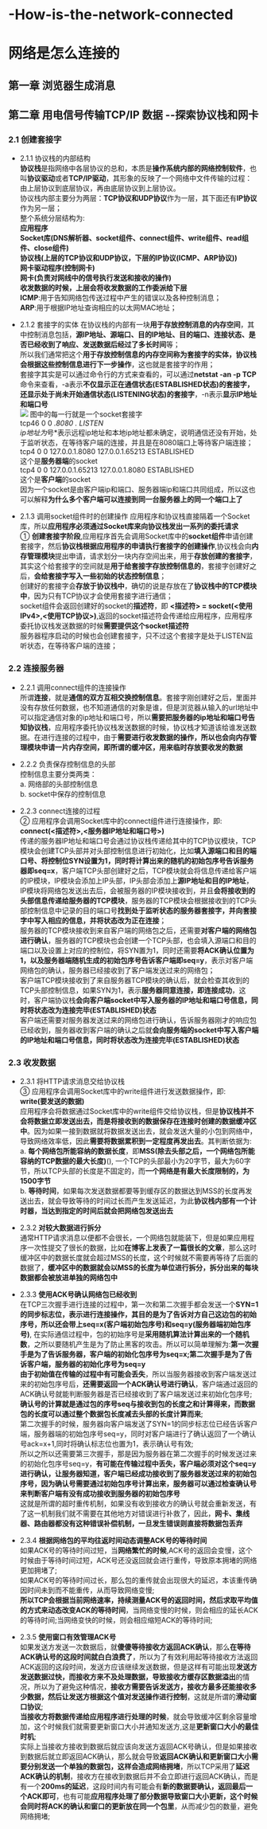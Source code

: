 # -How-is-the-network-connected
# 网络是怎么连接的
## 第一章 浏览器生成消息

## 第二章 用电信号传输TCP/IP 数据 --探索协议栈和网卡
### 2.1 创建套接字
* 2.1.1 协议栈的内部结构<br/>
  **协议栈**是指网络中各层协议的总和，本质是**操作系统内部的网络控制软件**，也叫**协议驱动**或者**TCP/IP驱动**，其形象的反映了一个网络中文件传输的过程：由上层协议到底层协议，再由底层协议到上层协议。<br/>
  协议栈内部主要分为两层：**TCP协议和UDP协议**作为一层，其下面还有**IP协议**作为另一层；<br/>
  整个系统分层结构为:<br/>
  **应用程序**<br/>
  **Socket库(DNS解析器、socket组件、connect组件、write组件、read组件、close组件)**<br/>
  **协议栈(上层的TCP协议和UDP协议，下层的IP协议(ICMP、ARP协议))**<br/>
  **网卡驱动程序(控制网卡)**<br/>
  **网卡(负责对网线中的信号执行发送和接收的操作)**<br/>
  **收发数据的时候，上层会将收发数据的工作委派给下层**<br/>
  **ICMP**:用于告知网络包传送过程中产生的错误以及各种控制消息；<br/>
  **ARP**:用于根据IP地址查询相应的以太网MAC地址；<br/>
  
* 2.1.2 套接字的实体
  在协议栈的内部有一块**用于存放控制消息的内存空间**，其中控制消息包括，**源IP地址、源端口、目的IP地址、目的端口、连接状态、是否已经收到了响应、发送数据后经过了多长时间**等；<br/>
  所以我们通常把这个**用于存放控制信息的内存空间称为套接字的实体，协议栈会根据这些控制信息进行下一步操作**，这也就是套接字的作用；<br/>
  套接字其实是可以通过命令行的方式来查看的，可以通过**netstat -an -p TCP**命令来查看，-a表示**不仅显示正在通信状态(ESTABLISHED状态)的套接字，还显示处于尚未开始通信状态(LISTENING状态)的套接字**，-n表示**显示IP地址和端口号**<br/>
  ![](https://github.com/JS-Even-JS/-How-is-the-network-connected/blob/master/images/socket.png)
  图中的每一行就是一个socket套接字<br/>
  tcp46       0      0  *.8080                 *.*                    LISTEN     <br/>
  ip地址为*号*表示远程ip地址和本地ip地址都未确定，说明通信还没有开始，处于监听状态，在等待客户端的连接，并且是在8080端口上等待客户端连接；<br/>
  tcp4       0      0  127.0.0.1.8080         127.0.0.1.65213        ESTABLISHED <br/>
  这个是**服务器端**的socket <br/>
  tcp4       0      0  127.0.0.1.65213        127.0.0.1.8080         ESTABLISHED <br/>
  这个是**客户端**的socket <br/>
  因为一个socket是由客户端ip和端口、服务器端ip和端口共同组成，所以这也可以解释**为什么多个客户端可以连接到同一台服务器上的同一个端口上了**<br/>
  
* 2.1.3 调用socket组件时的创建操作
  应用程序和协议栈直接隔着一个Socket库，所以**应用程序必须通过Socket库来向协议栈发出一系列的委托请求**<br/>
  ① **创建套接字阶段**,应用程序首先会调用Socket库中的**socket组件**申请创建套接字，然后**协议栈根据应用程序的申请执行套接字的创建操作**,协议栈会向**内存管理模块**提出申请，请求划分一块内存空间出来，用于**存放创建的套接字**，其实这个给套接字的空间就是**用于给套接字存放控制信息的**，套接字创建好之后，**会给套接字写入一些初始的状态控制信息**；<br/>
  创建好的套接字会**存放于协议栈中**，确切的说是存放在了**协议栈中的TCP模块中**，因为只有TCP协议才会使用套接字进行通信；<br/>
  socket组件会返回创建好的socket的**描述符**，即 **<描述符> = socket(<使用IPv4>,<使用TCP协议>)**,返回的socket描述符会传递给应用程序，应用程序委托协议栈发送数据的时候**需要提供这个socket描述符**<br/>
  服务器程序启动的时候也会创建套接字，只不过这个套接字是处于LISTEN监听状态，在等待客户端的连接；<br/>
  
### 2.2 连接服务器
* 2.2.1 调用connect组件的连接操作<br/>
  所谓**连接**，就是**通信的双方互相交换控制信息**。套接字刚创建好之后，里面并没有存放任何数据，也不知道通信的对象是谁，但是浏览器从输入的url地址中可以指定通信对象的ip地址和端口号，所以**需要把服务器的ip地址和端口号告知协议栈**，应用程序委托协议栈发送数据的时候，协议栈才知道该给谁发送数据。在进行连接的过程中，由于**需要进行收发数据的操作，所以也会向内存管理模块申请一片内存空间，即所谓的缓冲区，用来临时存放要收发的数据**<br/>

* 2.2.2 负责保存控制信息的头部<br/>
  控制信息主要分类两类：<br/>
  a. 网络部的头部控制信息 <br/>
  b. socket中保存的控制信息 <br/>

* 2.2.3 connect连接的过程<br/>
  ② 应用程序会调用Socket库中的connect组件进行连接操作，即:<br/>
  **connect(<描述符>,<服务器IP地址和端口号>)** <br/>
  传递的服务器IP地址和端口号会通过协议栈传递给其中的TCP协议模块，TCP模块会创建TCP头部并对头部控制信息进行初始化，比如**填入源端口和目的端口号、将控制位SYN设置为1，同时将计算出来的随机的初始包序号告诉服务器即seq=x**，客户端TCP头部创建好之后，TCP模块就会将信息传递给客户端的IP模块，IP模块会添加上IP头部，IP头部会添加上**源IP地址和目的IP地址**，IP模块将网络包发送出去后，会被服务器的IP模块接收到，并且**会将接收到的头部信息传递给服务器的TCP模块**，服务器的TCP模块会根据接收到的TCP头部控制信息中记录的目的端口号**找到处于监听状态的服务器套接字，并向套接字中写入相应的信息，并将状态改为正在连接**；<br/>
  服务器的TCP模块接收到来自客户端的网络包之后，还需要**对客户端的网络包进行确认**，服务器的TCP模块也会创建一个TCP头部，也会填入源端口和目的端口以及设置上对应的控制位，将SYN置为1，同时还需要**将ACK确认位置为1，以及服务器端随机生成的初始包序号告诉客户端即seq=y**，表示对客户端网络包的确认，服务器已经接收到了客户端发送过来的网络包；<br/>
  客户端TCP模块接收到了来自服务器TCP模块的确认后，就会检查其收到的TCP头部控制信息，如果SYN为1，表示**服务器同意连接，即连接成功**，这时，客户端协议栈**会向客户端socket中写入服务器的IP地址和端口号信息，同时将状态改为连接完毕(ESTABLISHED)状态**<br/>
  客户端还需要对服务器发送过来的网络包进行确认，告诉服务器刚才的响应包已经收到，服务器收到客户端的确认之后就**会向服务端的socket中写入客户端的IP地址和端口号信息，同时将状态改为连接完毕(ESTABLISHED)状态**<br/>
  
### 2.3 收发数据
* 2.3.1 将HTTP请求消息交给协议栈<br/>
  ③ 应用程序会调用Socket库中的write组件进行发送数据操作，即:<br/>
   **write(要发送的数据)**<br/>
   应用程序会将数据通过Socket库中的write组件交给协议栈，但是**协议栈并不会将数据立即发送出去，而是将接收到的数据保存在连接时创建的数据缓冲区中**。因为如果一接到数据就将数据发送出去，就会发送大量的小包到网络中，导致网络效率低，因此**需要将数据累积到一定程度再发出去**。其判断依据为:<br/>
   a. **每个网络包所能容纳的数据长度**，即**MSS(除去头部之后，一个网络包所能容纳的TCP数据的最大长度)**(), 一个TCP的头部最小为20字节，最大为60字节，所以TCP头部的长度是不固定的，而**一个网络是有最大长度限制的，为1500字节**<br/>
   b. **等待时间**，如果每次发送数据都要等到缓存区的数据达到MSS的长度再发送出去，就会导致等待的时间过长而产生发送延迟，为此**协议栈内部有一个计时器，当达到指定的时间后就会把网络包发送出去**<br/>
   
* 2.3.2 **对较大数据进行拆分**<br/>
  通常HTTP请求消息以便都不会很长，一个网络包就能装下，但是如果应用程序一次性提交了很长的数据，比如**在博客上发表了一篇很长的文章**，那么这时缓冲区中的数据长度就会超过MSS的长度，这个时候就不需要再等待了后面的数据了，**缓冲区中的数据就会以MSS的长度为单位进行拆分，拆分出来的每块数据都会被放进单独的网络包中** <br/>

* 2.3.3 **使用ACK号确认网络包已经收到**<br/>
  在TCP三次握手进行连接的过程中，第一次和第二次握手都会发送一个**SYN=1的同步标志位，表示进行连接操作，其目的是为了告诉对方自己这边包的初始序号，所以还会带上seq=x(客户端初始包序号)和seq=y(服务器端初始包序号)**, 在实际通信过程中，包的初始序号是**采用随机算法计算出来的一个随机数**，之所以要随机产生是为了防止黑客的攻击。所以可以简单理解为:**第一次握手是为了告诉服务器，客户端的初始化包序号为seq=x;第二次握手是为了告诉客户端，服务器的初始化序号为seq=y**<br/>
  **由于初始值在传输的过程中有可能会丢失**，所以当服务器接收到客户端发送过来的初始包序号后，**还需要返回一个ACK确认号进行确认**，客户端通过返回的ACK确认号就能判断服务器是否已经接收到了客户端发送过来初始化包序号;**确认号的计算就是通过包的序号seq与接收到包的长度之和计算得来，而数据包的长度可以通过整个数据包长度减去头部的长度计算而来**;<br/>
  第二次握手的时候，服务器向客户端发送了SYN=1的同步标志位已经告诉客户端，服务器端的初始包序号seq=y，同时对客户端进行了确认返回了一个确认号ack=x+1,同时将确认标志位也置为1，表示确认号有效;<br/>
  所以之所以还需要第三次握手，那是因为服务器在第二次握手的时候发送过来的初始化包序号seq=y，**有可能在传输过程中丢失，客户端必须对这个seq=y进行确认，让服务器知道，客户端已经成功接收到了服务器发送过来的初始包序号，因为确认号需要通过初始包序号计算出来，服务器可以通过检查确认号来判断客户端有没有成功接收到服务器的初始包序号**<br/>
  这就是所谓的超时重传机制，如果没有收到接收方的确认号就会重新发送，有了这一机制我们就不需要在其他地方对错误进行补救了，因此，**网卡、集线器、路由器都没有这种错误补偿机制，一旦发生错误则直接将数据包丢弃**<br/>

* 2.3.4 **根据网络包的平均往返时间动态调整ACK号的等待时间**<br/>
  如果ACK号的等待时间过短，当**网络繁忙的时候**,ACK号的返回会变慢，这个时候由于等待时间过短，ACK号还没返回就会进行重传，导致原本拥堵的网络更加拥堵了;<br/>
  如果ACK号的等待时间过长，那么包的重传就会出现很大的延迟，本该重传确因时间未到而不能重传，从而导致网络变慢;<br/>
  **所以TCP会根据当前网络速率，持续测量ACK号的返回时间，然后求取平均值的方式来动态改变ACK的等待时间**，当网络变慢的时候，则会相应的延长ACK的等待时间;当网络变快的时候，则会相应缩短ACK的等待时间;<br/>

* 2.3.5 **使用窗口有效管理ACK号**<br/>
  如果发送方发送一次数据后，就**傻傻等待接收方返回ACK确认**，那么**在等待ACK确认号的这段时间就白白浪费了**，所以为了有效利用起等待接收方法返回ACK返回的这段时间，发送方应该继续发送数据，但是这样有可能出现**发送方发送数据过快，而接收方来不及处理数据，导致接收方缓存区数据溢出**的情况，所以为了避免这种情况，**接收方需要告诉发送方，接收方最多还能接收多少数据，然后让发送方根据这个值对发送操作进行控制**，这就是所谓的**滑动窗口协议**;<br/>
  **当接收方将数据传递给应用程序进行处理的时候**，就会导致缓冲区剩余容量增加，这个时候我们就需要更新窗口大小并通知发送方,这是**更新窗口大小的最佳时机**;<br/>
  实际上当接收方接收到数据后就应该向发送方返回ACK号确认，但是如果接收到数据后就立即返回ACK确认，那么就会导致**返回ACK确认和更新窗口大小需要分别发送一个单独的数据包，这样会造成网络拥堵**，所以TCP采用了**延迟ACK确认的机制**，接收方在接收到数据后并不会立即进行返回ACK确认，而是有一个**200ms的延迟**，这段时间内有可能会有**新的数据要确认，返回最后一个ACK即可**，也有可能**应用程序处理了部分数据导致窗口大小更新，这个时候会同时将ACK的确认和窗口的更新放在同一个包里**，从而减少包的数量，避免网络拥堵;<br/>
  
